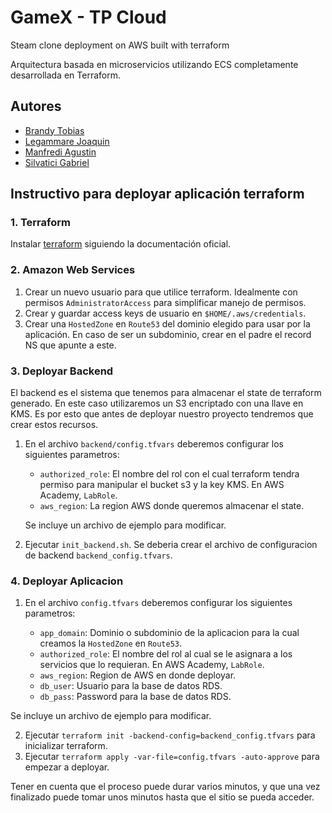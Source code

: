 # GameX - TP Cloud
Steam clone deployment on AWS built with terraform

Arquitectura basada en microservicios utilizando ECS completamente desarrollada en Terraform.

## Autores

- [Brandy Tobias](https://github.com/tobiasbrandy)
- [Legammare Joaquin](https://github.com/JLegammare)
- [Manfredi Agustin](https://github.com/imanfredi)
- [Silvatici Gabriel](https://github.com/gsilvatici)

## Instructivo para deployar aplicación terraform

### 1. Terraform

Instalar [terraform](https://learn.hashicorp.com/tutorials/terraform/install-cli) siguiendo la documentación oficial.

### 2. Amazon Web Services

1. Crear un nuevo usuario para que utilice terraform. Idealmente con permisos `AdministratorAccess` para simplificar manejo de permisos.
2. Crear y guardar access keys de usuario en `$HOME/.aws/credentials`.
3. Crear una `HostedZone` en `Route53` del dominio elegido para usar por la aplicación. En caso de ser un subdominio, crear en el padre el record NS que apunte a este.

### 3. Deployar Backend

El backend es el sistema que tenemos para almacenar el state de terraform generado. En este caso utilizaremos un S3 encriptado con una llave en KMS. Es por esto que antes de deployar nuestro proyecto tendremos que crear estos recursos.

1. En el archivo `backend/config.tfvars` deberemos configurar los siguientes parametros:
    - `authorized_role`: El nombre del rol con el cual terraform tendra permiso para manipular el bucket s3 y la key KMS. En AWS Academy, `LabRole`.
    - `aws_region`: La region AWS donde queremos almacenar el state.

    Se incluye un archivo de ejemplo para modificar.

2. Ejecutar `init_backend.sh`. Se deberia crear el archivo de configuracion de backend `backend_config.tfvars`.

### 4. Deployar Aplicacion

1. En el archivo `config.tfvars` deberemos configurar los siguientes parametros:
    
    - `app_domain`: Dominio o subdominio de la aplicacion para la cual creamos la `HostedZone` en `Route53`.
    - `authorized_role`: El nombre del rol al cual se le asignara a los servicios que lo requieran. En AWS Academy, `LabRole`.
    - `aws_region`: Region de AWS en donde deployar.
    - `db_user`: Usuario para la base de datos RDS.
    - `db_pass`: Password para la base de datos RDS.

  Se incluye un archivo de ejemplo para modificar.

2. Ejecutar `terraform init -backend-config=backend_config.tfvars` para inicializar terraform.
3. Ejecutar `terraform apply -var-file=config.tfvars -auto-approve` para empezar a deployar.

Tener en cuenta que el proceso puede durar varios minutos, y que una vez finalizado puede tomar unos minutos hasta que el sitio se pueda acceder.


